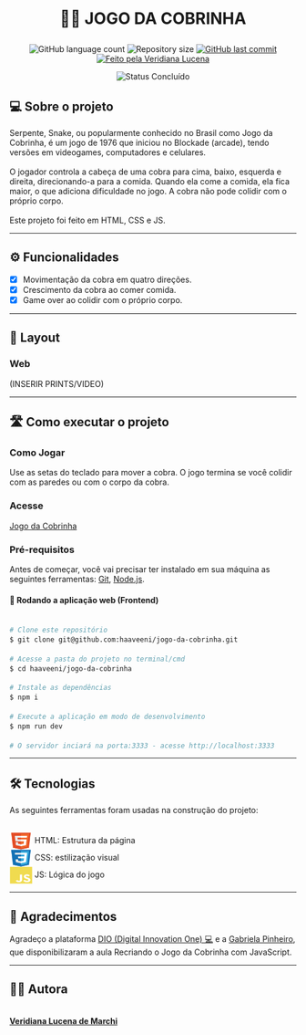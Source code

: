 # <p align="center">📱🐍 JOGO DA COBRINHA </p>

<p align="center">
  <img alt="GitHub language count" src="https://img.shields.io/github/languages/count/haaveeni/(jogo-da-cobrinha?color=%23b21104">

  <img alt="Repository size" src="https://img.shields.io/github/repo-size/haaveeni%2Fjogo-da-cobrinha?color=%23b21104">
  
  <a href="https://github.com/haaveeni/jogo-da-cobrinha/commits/main">
    <img alt="GitHub last commit" src="https://img.shields.io/github/last-commit/haaveeni/jogo-da-cobrinha?color=%23b21104">
  </a>
  
   <a href="">
    <img alt="Feito pela Veridiana Lucena" src="https://img.shields.io/badge/feito%20por%20-Veridiana-b21104">
   </a>

<p align="center">
	<!-- <img alt="Status Em Desenvolvimento" src="https://img.shields.io/badge/STATUS-EM%20DESENVOLVIMENTO-green"> -->
<img alt="Status Concluído" src="https://img.shields.io/badge/STATUS-CONCLU%C3%8DDO-brightgreen">
</p>

## 💻 Sobre o projeto
Serpente, Snake, ou popularmente conhecido no Brasil como Jogo da Cobrinha, é um jogo de 1976 que iniciou no Blockade (arcade), tendo versões em videogames, computadores e celulares.<br/><br/>
O jogador controla a cabeça de uma cobra para cima, baixo, esquerda e direita, direcionando-a para a comida. Quando ela come a comida, ela fica maior, o que adiciona dificuldade no jogo. A cobra não pode colidir com o próprio corpo. <br/><br/>
Este projeto foi feito em HTML, CSS e JS. 

---

## ⚙️ Funcionalidades

- [x] Movimentação da cobra em quatro direções.
- [x] Crescimento da cobra ao comer comida.
- [x] Game over ao colidir com o próprio corpo.

---

## 🎨 Layout



### Web

(INSERIR PRINTS/VIDEO)

---

## 🛣️ Como executar o projeto

### Como Jogar
Use as setas do teclado para mover a cobra. O jogo termina se você colidir com as paredes ou com o corpo da cobra.

### Acesse
<a href="https://haaveeni.github.io/jogo-da-cobrinha/">Jogo da Cobrinha</a>

### Pré-requisitos
Antes de começar, você vai precisar ter instalado em sua máquina as seguintes ferramentas:
[Git](https://git-scm.com), [Node.js](https://nodejs.org/en/). 

#### 🧭 Rodando a aplicação web (Frontend)

```bash

# Clone este repositório
$ git clone git@github.com:haaveeni/jogo-da-cobrinha.git

# Acesse a pasta do projeto no terminal/cmd
$ cd haaveeni/jogo-da-cobrinha

# Instale as dependências
$ npm i

# Execute a aplicação em modo de desenvolvimento
$ npm run dev

# O servidor inciará na porta:3333 - acesse http://localhost:3333 

```

---

## 🛠 Tecnologias

As seguintes ferramentas foram usadas na construção do projeto:<br/><br/>

<a href = "https://developer.mozilla.org/en-US/docs/Web/HTML"><img align="center" alt="HTML" height="30" width="40" src="https://raw.githubusercontent.com/devicons/devicon/master/icons/html5/html5-original.svg"></a>
HTML: Estrutura da página <br/>
<a href = "https://developer.mozilla.org/en-US/docs/Web/CSS"><img align="center" alt="CSS" height="30" width="40" src="https://raw.githubusercontent.com/devicons/devicon/master/icons/css3/css3-original.svg"></a>
CSS: estilização visual <br/>
<a href = "https://developer.mozilla.org/en-US/docs/Web/JavaScript"><img align="center" alt="JavaScript" height="30" width="40" src="https://raw.githubusercontent.com/devicons/devicon/master/icons/javascript/javascript-plain.svg"></a>
JS: Lógica do jogo

---

## 🤝 Agradecimentos

Agradeço a plataforma <a href="https://github.com/digitalinnovationone">DIO (Digital Innovation One) 💻</a> e a <a href="https://github.com/SpruceGabriela">Gabriela Pinheiro</a>, que disponibilizaram a aula Recriando o Jogo da Cobrinha com JavaScript.

---

## 👩🏻 Autora

<a href="https://www.linkedin.com/in/veridiana-lucena/">
 <img src="https://media.licdn.com/dms/image/D4D03AQE7TU2xzZdMtQ/profile-displayphoto-shrink_200_200/0/1715875083059?e=1727308800&v=beta&t=IMNulLJ8nfCxPci-BR6WRLSwNtphIVhohpEqlGyt9QI" width="100px;" alt=""/>
 <br />
 <b>Veridiana Lucena de Marchi</b></a>
 <br />
